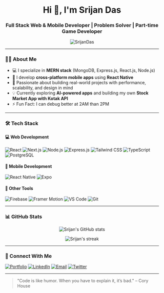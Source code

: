<h1 align="center">Hi 👋, I'm Srijan Das</h1>
<h3 align="center">Full Stack Web & Mobile Developer | Problem Solver | Part-time Game Developer</h3>

<p align="center">
  <img src="https://komarev.com/ghpvc/?username=SrijanDas&label=Profile%20views&color=0e75b6&style=flat" alt="SrijanDas" />
</p>

---

### 👨‍💻 About Me
- 💻 I specialize in **MERN stack** (MongoDB, Express.js, React.js, Node.js)
- 📱 I develop **cross-platform mobile apps** using **React Native**
- 🎯 Passionate about building real-world projects with performance, scalability, and design in mind
- 💡 Currently exploring **AI-powered apps** and building my own **Stock Market App with Kotak API**
- ⚡ Fun Fact: I can debug better at 2AM than 2PM

---

### 🛠️ Tech Stack
#### 💻 Web Development
![React](https://img.shields.io/badge/-React-20232A?style=flat-square&logo=react)
![Next.js](https://img.shields.io/badge/-Next.js-000000?style=flat-square&logo=nextdotjs)
![Node.js](https://img.shields.io/badge/-Node.js-339933?style=flat-square&logo=node.js)
![Express.js](https://img.shields.io/badge/-Express.js-000000?style=flat-square&logo=express)
![Tailwind CSS](https://img.shields.io/badge/-TailwindCSS-06B6D4?style=flat-square&logo=tailwind-css)
![TypeScript](https://img.shields.io/badge/-TypeScript-3178C6?style=flat-square&logo=typescript)
![PostgreSQL](https://img.shields.io/badge/-PostgreSQL-336791?style=flat-square&logo=postgresql)

#### 📱 Mobile Development
![React Native](https://img.shields.io/badge/-React%20Native-20232A?style=flat-square&logo=react)
![Expo](https://img.shields.io/badge/-Expo-000020?style=flat-square&logo=expo)

#### 🧠 Other Tools
![Firebase](https://img.shields.io/badge/-Firebase-FFCA28?style=flat-square&logo=firebase)
![Framer Motion](https://img.shields.io/badge/-Framer%20Motion-EF476F?style=flat-square&logo=framer)
![VS Code](https://img.shields.io/badge/-VS%20Code-007ACC?style=flat-square&logo=visual-studio-code)
![Git](https://img.shields.io/badge/-Git-F05032?style=flat-square&logo=git)

---

### 📊 GitHub Stats
<p align="center">
  <img src="https://github-readme-stats.vercel.app/api?username=SrijanDas&show_icons=true&theme=radical" alt="Srijan's GitHub stats" />
</p>

<p align="center">
  <img src="https://github-readme-streak-stats.herokuapp.com/?user=SrijanDas&theme=radical" alt="Srijan's streak" />
</p>

---

### 🔗 Connect With Me
[![Portfolio](https://img.shields.io/badge/-Portfolio-000?style=flat-square&logo=vercel&logoColor=white)](https://your-portfolio-url.com)
[![LinkedIn](https://img.shields.io/badge/-LinkedIn-blue?style=flat-square&logo=linkedin)](https://linkedin.com/in/srijan-das)
[![Email](https://img.shields.io/badge/-Email-D14836?style=flat-square&logo=gmail&logoColor=white)](mailto:srijan@example.com)
[![Twitter](https://img.shields.io/badge/-Twitter-1DA1F2?style=flat-square&logo=twitter&logoColor=white)](https://twitter.com/yourhandle)

---

> "Code is like humor. When you have to explain it, it’s bad." – Cory House


<!--
**srijangdas/srijangdas** is a ✨ _special_ ✨ repository because its `README.md` (this file) appears on your GitHub profile.

Here are some ideas to get you started:

- 🔭 I’m currently working on ...
- 🌱 I’m currently learning ...
- 👯 I’m looking to collaborate on ...
- 🤔 I’m looking for help with ...
- 💬 Ask me about ...
- 📫 How to reach me: ...
- 😄 Pronouns: ...
- ⚡ Fun fact: ...
-->
